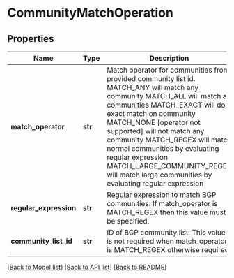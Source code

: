 # CommunityMatchOperation

## Properties
Name | Type | Description | Notes
------------ | ------------- | ------------- | -------------
**match_operator** | **str** | Match operator for communities from provided community list id. MATCH_ANY will match any community MATCH_ALL will match all communities MATCH_EXACT will do exact match on community MATCH_NONE [operator not supported] will not match any community MATCH_REGEX will match normal communities by evaluating regular expression MATCH_LARGE_COMMUNITY_REGEX will match large communities by evaluating regular expression  | [optional] [default to 'MATCH_ANY']
**regular_expression** | **str** | Regular expression to match BGP communities. If match_operator is MATCH_REGEX then this value must be specified.  | [optional] 
**community_list_id** | **str** | ID of BGP community list. This value is not required when match_operator is MATCH_REGEX otherwise required.  | [optional] 

[[Back to Model list]](../README.md#documentation-for-models) [[Back to API list]](../README.md#documentation-for-api-endpoints) [[Back to README]](../README.md)

